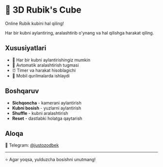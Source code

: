 # 🧩 3D Rubik's Cube

Online Rubik kubini hal qiling! 

Har bir kubni aylantiring, aralashtirib o'ynang va hal qilishga harakat qiling.

## Xususiyatlari

- 🎯 Har bir kubni aylantirishingiz mumkin
- 🔀 Avtomatik aralashtirish tugmasi
- ⏰ Timer va harakat hisoblagichi
- 📱 Mobil qurilmalarda ishlaydi

## Boshqaruv

- **Sichqoncha** - kamerani aylantirish
- **Kubni bosish** - yuzlarni aylantirish
- **Shuffle** - kubni aralashtirish
- **Reset** - dastlabki holatga qaytarish

## Aloqa

📱 Telegram: [@justozodbek](https://t.me/justozodbek)

---

⭐ Agar yoqsa, yulduzcha bosishni unutmang!

